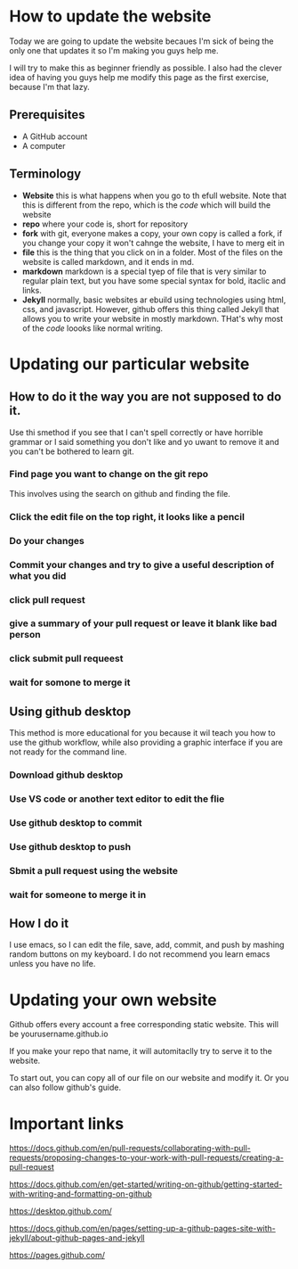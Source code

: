 # How to update the website


Today we are going to update the website becaues I'm sick of being the only one that updates it so I'm making you guys help me. 

I will try to make this as beginner friendly as possible. I also had the clever idea of having you guys help me modify this page as the first exercise, because I'm that lazy. 




## Prerequisites
- A GitHub account
- A computer

## Terminology

- **Website** this is what happens when you go to th efull website. Note that this is different from the repo, which is the *code* which will build the website
- **repo** where your code is, short for repository
- **fork** with git, everyone makes a copy, your own copy is called a fork, if you change your copy it won't cahnge the website, I have to merg eit in
- **file** this is the thing that you click on in a folder. Most of the files on the website is called markdown, and it ends in md.  
- **markdown** markdown is a special tyep of file that is very similar to regular plain text, but you have some special syntax for bold, itaclic and links.
- **Jekyll** normally, basic websites ar ebuild using technologies using html, css, and javascript. However, github offers this thing called Jekyll that allows you to write your website in mostly markdown. THat's why most of the *code* loooks like normal writing. 


# Updating our particular website

## How to do it the way you are not supposed to do it. 

Use thi smethod if you see that I can't spell correctly or have horrible grammar or I said something you don't like and yo uwant to remove it and you can't be bothered to learn git. 

### Find page you want to change on the git repo

This involves using the search on github and finding the file. 

### Click the edit file on the top right, it looks like a pencil


### Do your changes

### Commit your changes and try to give a useful description of what you did

### click pull request

### give a summary of your pull request or leave it blank like bad person

### click submit pull requeest

### wait for somone to merge it



## Using github desktop

This method is more educational for you because it wil teach you how to use the github workflow, while also providing a graphic interface if you are not ready for the command line. 

### Download github desktop 

### Use VS code or another text editor to edit the flie

### Use github desktop to commit

### Use github desktop to push

### Sbmit a pull request using the website 

### wait for someone to merge it in 

## How I do it

I use emacs, so I can edit the file, save, add, commit, and push by mashing random buttons on my keyboard. I do not recommend you learn emacs unless you have no life. 

# Updating your own website

Github offers every account a free corresponding static website. This will be yourusername.github.io

If you make your repo that name, it will automitaclly try to serve it to the website.

To start out, you can copy all of our file on our website and modify it. Or you can also follow github's guide. 
  

# Important links

https://docs.github.com/en/pull-requests/collaborating-with-pull-requests/proposing-changes-to-your-work-with-pull-requests/creating-a-pull-request

https://docs.github.com/en/get-started/writing-on-github/getting-started-with-writing-and-formatting-on-github

https://desktop.github.com/


https://docs.github.com/en/pages/setting-up-a-github-pages-site-with-jekyll/about-github-pages-and-jekyll

https://pages.github.com/
